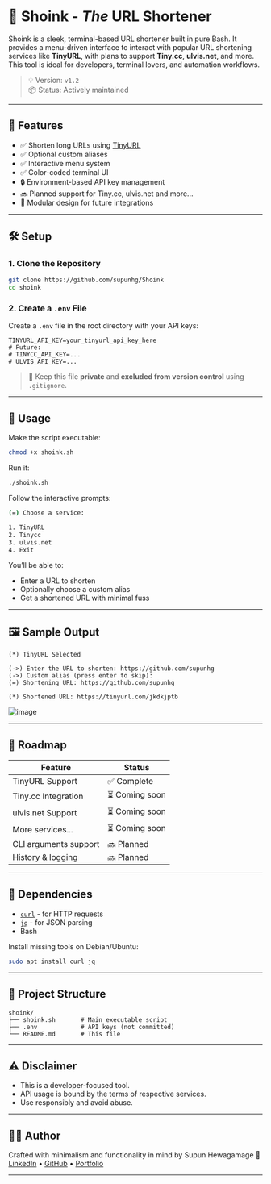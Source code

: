 # 🚀 Shoink - **_The_** URL Shortener

Shoink is a sleek, terminal-based URL shortener built in pure Bash. It provides a menu-driven interface to interact with popular URL shortening services like **TinyURL**, with plans to support **Tiny.cc**, **ulvis.net**, and more. This tool is ideal for developers, terminal lovers, and automation workflows.

> 💡 Version: `v1.2`  
> 📦 Status: Actively maintained  

---

## 🎯 Features

- ✅ Shorten long URLs using [TinyURL](https://tinyurl.com/)
- ✅ Optional custom aliases
- ✅ Interactive menu system
- ✅ Color-coded terminal UI
- 🔒 Environment-based API key management
- 🔜 Planned support for Tiny.cc, ulvis.net and more...
- 🧩 Modular design for future integrations

---

## 🛠️ Setup

### 1. Clone the Repository

```bash
git clone https://github.com/supunhg/Shoink
cd shoink
````

### 2. Create a `.env` File

Create a `.env` file in the root directory with your API keys:

```env
TINYURL_API_KEY=your_tinyurl_api_key_here
# Future:
# TINYCC_API_KEY=...
# ULVIS_API_KEY=...
```

> 🔐 Keep this file **private** and **excluded from version control** using `.gitignore`.

---

## 🚀 Usage

Make the script executable:

```bash
chmod +x shoink.sh
```

Run it:

```bash
./shoink.sh
```

Follow the interactive prompts:

```bash
(=) Choose a service:

1. TinyURL
2. Tinycc
3. ulvis.net
4. Exit
```

You’ll be able to:

* Enter a URL to shorten
* Optionally choose a custom alias
* Get a shortened URL with minimal fuss

---

## 🖼️ Sample Output

```text
(*) TinyURL Selected

(->) Enter the URL to shorten: https://github.com/supunhg
(->) Custom alias (press enter to skip): 
(=) Shortening URL: https://github.com/supunhg

(*) Shortened URL: https://tinyurl.com/jkdkjptb
```

![image](https://github.com/user-attachments/assets/7ccbb990-54d8-4c55-857b-9377ca8673ea)

---

## 🧩 Roadmap

| Feature               | Status        |
| --------------------- | ------------- |
| TinyURL Support       | ✅ Complete    |
| Tiny.cc Integration   | ⏳ Coming soon |
| ulvis.net Support     | ⏳ Coming soon |
| More services...      | ⏳ Coming soon |
| CLI arguments support | 🔜 Planned    |
| History & logging     | 🔜 Planned    |

---

## 🤖 Dependencies

* [`curl`](https://curl.se/) - for HTTP requests
* [`jq`](https://stedolan.github.io/jq/) - for JSON parsing
* Bash

Install missing tools on Debian/Ubuntu:

```bash
sudo apt install curl jq
```

---

## 📂 Project Structure

```
shoink/
├── shoink.sh       # Main executable script
├── .env            # API keys (not committed)
└── README.md       # This file
```

---

## ⚠️ Disclaimer

* This is a developer-focused tool.
* API usage is bound by the terms of respective services.
* Use responsibly and avoid abuse.

---

## 👨‍💻 Author

Crafted with minimalism and functionality in mind by Supun Hewagamage
🔗 [LinkedIn](#) • [GitHub](#) • [Portfolio](#)

---
